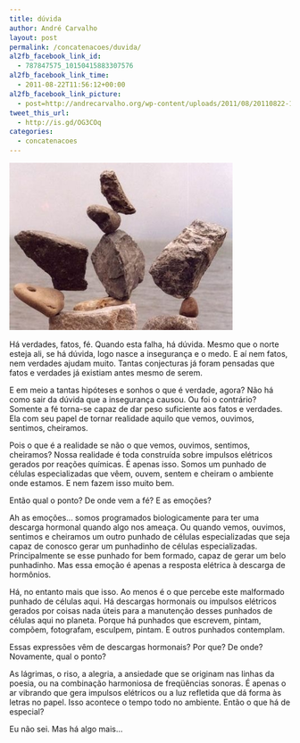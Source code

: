 ```yaml
---
title: dúvida
author: André Carvalho
layout: post
permalink: /concatenacoes/duvida/
al2fb_facebook_link_id:
  - 787847575_10150415883307576
al2fb_facebook_link_time:
  - 2011-08-22T11:56:12+00:00
al2fb_facebook_link_picture:
  - post=http://andrecarvalho.org/wp-content/uploads/2011/08/20110822-123840.jpg
tweet_this_url:
  - http://is.gd/OG3COq
categories:
  - concatenacoes
---
```


![Pedras](/wp-content/uploads/2011/08/20110822-123840.jpg)

Há verdades, fatos, fé. Quando esta falha, há dúvida. Mesmo que o norte esteja ali, se há dúvida, logo nasce a insegurança e o medo. E aí nem fatos, nem verdades ajudam muito. Tantas conjecturas já foram pensadas que fatos e verdades já existiam antes mesmo de serem.

E em meio a tantas hipóteses e sonhos o que é verdade, agora? Não há como sair da dúvida que a insegurança causou. Ou foi o contrário? Somente a fé torna-se capaz de dar peso suficiente aos fatos e verdades. Ela com seu papel de tornar realidade aquilo que vemos, ouvimos, sentimos, cheiramos.

Pois o que é a realidade se não o que vemos, ouvimos, sentimos, cheiramos? Nossa realidade é toda construída sobre impulsos elétricos gerados por reações químicas. É apenas isso. Somos um punhado de células especializadas que vêem, ouvem, sentem e cheiram o ambiente onde estamos. E nem fazem isso muito bem.

Então qual o ponto? De onde vem a fé? E as emoções?

Ah as emoções... somos programados biologicamente para ter uma descarga hormonal quando algo nos ameaça. Ou quando vemos, ouvimos, sentimos e cheiramos um outro punhado de células especializadas que seja capaz de conosco gerar um punhadinho de células especializadas. Principalmente se esse punhado for bem formado, capaz de gerar um belo punhadinho. Mas essa emoção é apenas a resposta elétrica à descarga de hormônios.

Há, no entanto mais que isso. Ao menos é o que percebe este malformado punhado de células aqui. Há descargas hormonais ou impulsos elétricos gerados por coisas nada úteis para a manutenção desses punhados de células aqui no planeta. Porque há punhados que escrevem, pintam, compõem, fotografam, esculpem, pintam. E outros punhados contemplam.

Essas expressões vêm de descargas hormonais? Por que? De onde? Novamente, qual o ponto?

As lágrimas, o riso, a alegria, a ansiedade que se originam nas linhas da poesia, ou na combinação harmoniosa de freqüências sonoras. É apenas o ar vibrando que gera impulsos elétricos ou a luz refletida que dá forma às letras no papel. Isso acontece o tempo todo no ambiente. Então o que há de especial?

Eu não sei. Mas há algo mais...
